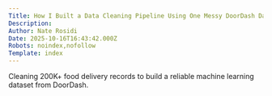 ```yaml
---
Title: How I Built a Data Cleaning Pipeline Using One Messy DoorDash Dataset
Description: 
Author: Nate Rosidi
Date: 2025-10-16T16:43:42.000Z
Robots: noindex,nofollow
Template: index
---
```

Cleaning 200K+ food delivery records to build a reliable machine learning dataset from DoorDash.
